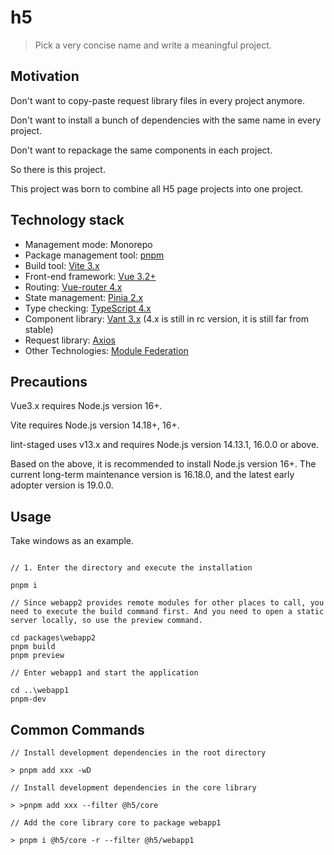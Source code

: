 # h5

> Pick a very concise name and write a meaningful project.

## Motivation

Don't want to copy-paste request library files in every project anymore.

Don't want to install a bunch of dependencies with the same name in every project.

Don't want to repackage the same components in each project.

So there is this project.

This project was born to combine all H5 page projects into one project.

## Technology stack

- Management mode: Monorepo
- Package management tool: [pnpm](https://github.com/pnpm/pnpm)
- Build tool: [Vite 3.x](https://github.com/vitejs/vite)
- Front-end framework: [Vue 3.2+](https://github.com/vuejs/core)
- Routing: [Vue-router 4.x](https://github.com/vuejs/router)
- State management: [Pinia 2.x](https://github.com/vuejs/pinia)
- Type checking: [TypeScript 4.x](https://github.com/microsoft/TypeScript)
- Component library: [Vant 3.x](https://github.com/youzan/vant) (4.x is still in rc version, it is still far from stable)
- Request library: [Axios](https://github.com/axios/axios)
- Other Technologies: [Module Federation](https://webpack.js.org/concepts/module-federation/)

## Precautions

Vue3.x requires Node.js version 16+.

Vite requires Node.js version 14.18+, 16+.

lint-staged uses v13.x and requires Node.js version 14.13.1, 16.0.0 or above.

Based on the above, it is recommended to install Node.js version 16+. The current long-term maintenance version is 16.18.0, and the latest early adopter version is 19.0.0.

## Usage

Take windows as an example.

```

// 1. Enter the directory and execute the installation

pnpm i

// Since webapp2 provides remote modules for other places to call, you need to execute the build command first. And you need to open a static server locally, so use the preview command.

cd packages\webapp2
pnpm build
pnpm preview

// Enter webapp1 and start the application

cd ..\webapp1
pnpm-dev

```

## Common Commands

```
// Install development dependencies in the root directory

> pnpm add xxx -wD

// Install development dependencies in the core library

> >pnpm add xxx --filter @h5/core

// Add the core library core to package webapp1

> pnpm i @h5/core -r --filter @h5/webapp1
```
